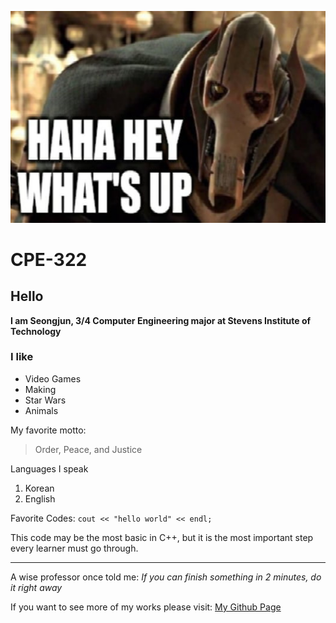 ![HI](Grievous.png)

# CPE-322

## Hello
**I am Seongjun, 3/4 Computer Engineering major at Stevens Institute of Technology**

### I like
- Video Games
- Making
- Star Wars
- Animals

My favorite motto:
> Order, Peace, and Justice

Languages I speak
1. Korean
2. English

Favorite Codes:
` cout << "hello world" << endl; `

This code may be the most basic in C++, but it is the most important step every learner must go through.

---
A wise professor once told me:
*If you can finish something in 2 minutes, do it right away*

If you want to see more of my works please visit:
[My Github Page](https://github.com/successjun/CPE-322/tree/main)



